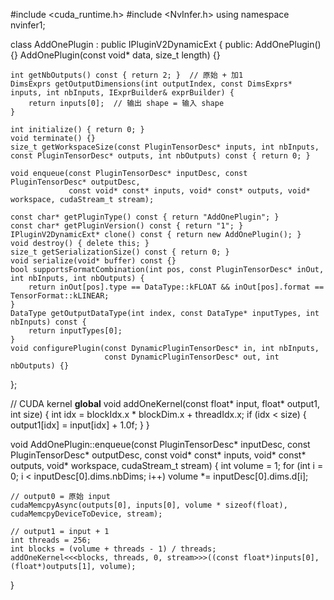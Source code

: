 #include <cuda_runtime.h>
#include <NvInfer.h>
using namespace nvinfer1;

class AddOnePlugin : public IPluginV2DynamicExt {
public:
    AddOnePlugin() {}
    AddOnePlugin(const void* data, size_t length) {}
    
    int getNbOutputs() const { return 2; }  // 原始 + 加1
    DimsExprs getOutputDimensions(int outputIndex, const DimsExprs* inputs, int nbInputs, IExprBuilder& exprBuilder) {
        return inputs[0];  // 输出 shape = 输入 shape
    }
    
    int initialize() { return 0; }
    void terminate() {}
    size_t getWorkspaceSize(const PluginTensorDesc* inputs, int nbInputs, const PluginTensorDesc* outputs, int nbOutputs) const { return 0; }
    
    void enqueue(const PluginTensorDesc* inputDesc, const PluginTensorDesc* outputDesc,
                 const void* const* inputs, void* const* outputs, void* workspace, cudaStream_t stream);
    
    const char* getPluginType() const { return "AddOnePlugin"; }
    const char* getPluginVersion() const { return "1"; }
    IPluginV2DynamicExt* clone() const { return new AddOnePlugin(); }
    void destroy() { delete this; }
    size_t getSerializationSize() const { return 0; }
    void serialize(void* buffer) const {}
    bool supportsFormatCombination(int pos, const PluginTensorDesc* inOut, int nbInputs, int nbOutputs) {
        return inOut[pos].type == DataType::kFLOAT && inOut[pos].format == TensorFormat::kLINEAR;
    }
    DataType getOutputDataType(int index, const DataType* inputTypes, int nbInputs) const {
        return inputTypes[0];
    }
    void configurePlugin(const DynamicPluginTensorDesc* in, int nbInputs,
                         const DynamicPluginTensorDesc* out, int nbOutputs) {}
};

// CUDA kernel
__global__ void addOneKernel(const float* input, float* output1, int size) {
    int idx = blockIdx.x * blockDim.x + threadIdx.x;
    if (idx < size) {
        output1[idx] = input[idx] + 1.0f;
    }
}

void AddOnePlugin::enqueue(const PluginTensorDesc* inputDesc, const PluginTensorDesc* outputDesc,
                           const void* const* inputs, void* const* outputs, void* workspace, cudaStream_t stream)
{
    int volume = 1;
    for (int i = 0; i < inputDesc[0].dims.nbDims; i++)
        volume *= inputDesc[0].dims.d[i];

    // output0 = 原始 input
    cudaMemcpyAsync(outputs[0], inputs[0], volume * sizeof(float), cudaMemcpyDeviceToDevice, stream);

    // output1 = input + 1
    int threads = 256;
    int blocks = (volume + threads - 1) / threads;
    addOneKernel<<<blocks, threads, 0, stream>>>((const float*)inputs[0], (float*)outputs[1], volume);
}
